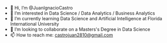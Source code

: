 - 👋 Hi, I’m @JuanIgnacioCastro
- 👀 I’m interested in Data Science / Data Analytics / Business Analytics
- 🌱 I’m currently learning Data Science and Artificial Intelligence at Florida International University
- 💞️ I’m looking to collaborate on a Masters's Degree in Data Science
- 📫 How to reach me: castrojuan2810@gmail.com
